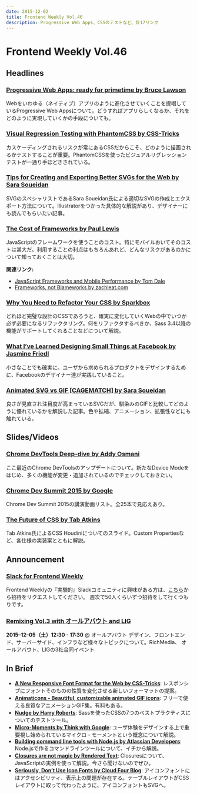 ```yaml
---
date: 2015-12-02
title: Frontend Weekly Vol.46
description: Progressive Web Apps、CSSのテストなど、計17リンク
---
```


# Frontend Weekly Vol.46

## Headlines

### [Progressive Web Apps: ready for primetime by Bruce Lawson](http://www.brucelawson.co.uk/2015/progressive-web-apps-ready-for-primetime/)

Webをいわゆる（ネイティブ）アプリのように進化させていくことを提唱しているProgressive Web Appsについて。どうすればアプリらしくなるか、それをどのように実現していくかの手段についても。

### [Visual Regression Testing with PhantomCSS by CSS-Tricks](https://css-tricks.com/visual-regression-testing-with-phantomcss/)

カスケーディングされるリスクが常にあるCSSだからこそ、どのように描画されるかテストすることが重要。PhantomCSSを使ったビジュアルリグレッションテストが一通り手ほどきされている。

### [Tips for Creating and Exporting Better SVGs for the Web by Sara Soueidan](http://sarasoueidan.com/blog/svg-tips-for-designers/)

SVGのスペシャリストであるSara Soueidan氏による適切なSVGの作成とエクスポート方法について。Illustratorをつかった具体的な解説があり、デザイナーにも読んでもらいたい記事。

### [The Cost of Frameworks by Paul Lewis](https://aerotwist.com/blog/the-cost-of-frameworks/)

JavaScriptのフレームワークを使うことのコスト。特にモバイルおいてそのコストは甚大だ。利用することの利点はもちろんあれど、どんなリスクがあるのかについて知っておくことは大切。

**関連リンク:**  

- [JavaScript Frameworks and Mobile Performance by Tom Dale](http://tomdale.net/2015/11/javascript-frameworks-and-mobile-performance/)
- [Frameworks, not Blameworks by zachleat.com](http://www.zachleat.com/web/javascript-frameworks/)

### [Why You Need to Refactor Your CSS by Sparkbox](http://seesparkbox.com/foundry/why_you_need_to_refactor_your_css)

どれほど完璧な設計のCSSであろうと、確実に変化していくWebの中でいつか必ず必要になるリファクタリング。何をリファクタするべきか、Sass 3.4以降の機能がサポートしてくれることなどについて解説。

### [What I’ve Learned Designing Small Things at Facebook by Jasmine Friedl](https://medium.com/facebook-design/what-i-ve-learned-designing-small-things-at-facebook-ba2b7c6499f8#.gkqd7p8gc)

小さなことでも確実に。ユーザから求められるプロダクトをデザインするために、Facebookのデザイナー達が実践していること。

### [Animated SVG vs GIF [CAGEMATCH] by Sara Soueidan](http://sarasoueidan.com/blog/svg-vs-gif/)

良さが見直され注目度が高まっているSVGだが、馴染みのGIFと比較してどのように優れているかを解説した記事。色や拡縮、アニメーション、拡張性などにも触れている。

## Slides/Videos

### [Chrome DevTools Deep-dive by Addy Osmani](https://speakerdeck.com/addyosmani/chrome-devtools-deep-dive)

ここ最近のChrome DevToolsのアップデートについて。新たなDevice Modeをはじめ、多くの機能が変更・追加されているのでチェックしておきたい。

### [Chrome Dev Summit 2015 by Google](https://www.youtube.com/playlist?list=PLNYkxOF6rcICcHeQY02XLvoGL34rZFWZn)

Chrome Dev Summit 2015の講演動画リスト。全25本で見応えあり。

### [The Future of CSS by Tab Atkins](http://www.xanthir.com/talks/2015-11-11/)

Tab Atkins氏によるCSS Houdiniについてのスライド。Custom Propertiesなど、各仕様の実装案とともに解説。

## Announcement

### [Slack for Frontend Weekly](https://studiomohawk.typeform.com/to/Kj8Gaj)

Frontend Weeklyの『実験的』Slackコミュニティに興味がある方は、[こちら](https://studiomohawk.typeform.com/to/Kj8Gaj)から招待をリクエストしてください。 週次で50人くらいずつ招待をして行くつもりです。

### [Remixing Vol.3 with オールアバウト and LIG](https://remixing.doorkeeper.jp/events/34982)

**2015–12–05（土）12:30 - 17:30** @ オールアバウト
デザイン、フロントエンド、サーバーサイド、インフラなど様々なトピックについて。RichMedia、 オールアバウト、LIGの3社合同イベント

## In Brief

- [**A New Responsive Font Format for the Web by CSS-Tricks**](https://css-tricks.com/a-new-responsive-font-format-for-the-web/): レスポンシブにフォントそのものの性質を変化させる新しいフォーマットの提案。
- [**Animaticons - Beautiful, customizable animated GIF icons**](http://animaticons.co/): フリーで使える良質なアニメーションGIF集。有料もある。
- [**Nudge by Harry Roberts**](https://github.com/csswizardry/nudge): Sassを使ったCSSの7つのベストプラクティスについてのテストツール。
- [**Micro-Moments by Think with Google**](https://www.thinkwithgoogle.com/collections/micromoments.html): ユーザ体験をデザインする上で重要視し始められているマイクロ・モーメントという概念について解説。
- [**Building command line tools with Node.js by Atlassian Developers**](https://developer.atlassian.com/blog/2015/11/scripting-with-node/): Node.jsで作るコマンドラインツールについて、イチから解説。
- [**Closures are not magic by Rendered Text**](http://renderedtext.com/blog/2015/11/18/closures-are-not-magic/): Closuresについて、JavaScriptの実例を使って解説。今さら聞けないのでぜひ。
- [**Seriously, Don’t Use Icon Fonts by Cloud Four Blog**](http://blog.cloudfour.com/seriously-dont-use-icon-fonts/): アイコンフォントにはアクセシビリティ、表示上の問題が存在する。テーブルレイアウトがCSSレイアウトに取って代わったように、アイコンフォントもSVGへ。
